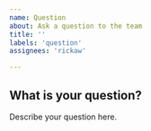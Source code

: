 ```yaml
---
name: Question
about: Ask a question to the team
title: ''
labels: 'question'
assignees: 'rickaw'

---
```


## What is your question?
Describe your question here.
